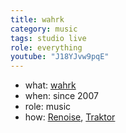 ```yaml
---
title: wahrk
category: music
tags: studio live
role: everything
youtube: "J18YJvw9pqE"
---
```

* what: [wahrk](http://wahrk.com)
* when: since 2007
* role: music
* how: [Renoise](https://renoise.com), [Traktor](https://native-instruments.com/en/products/traktor/)
